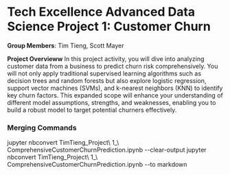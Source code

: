 # Tech Excellence Advanced Data Science Project 1: Customer Churn

**Group Members**: Tim Tieng, Scott Mayer

**Project Overvieww**
In this project activity, you will dive into analyzing customer data from a business to predict churn risk comprehensively. You will not only apply traditional supervised learning algorithms such as decision trees and random forests but also explore logistic regression, support vector machines (SVMs), and k-nearest neighbors (KNN) to identify key churn factors. This expanded scope will enhance your understanding of different model assumptions, strengths, and weaknesses, enabling you to build a robust model to target potential churners effectively.

### Merging Commands 
jupyter nbconvert TimTieng_Project\ 1_\ ComprehensiveCustomerChurnPrediction.ipynb --clear-output
jupyter nbconvert TimTieng_Project\ 1_\ ComprehensiveCustomerChurnPrediction.ipynb --to markdown 


